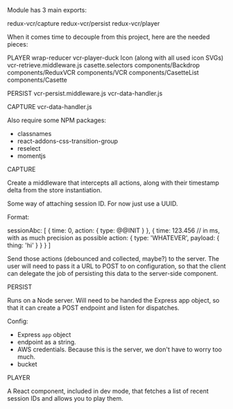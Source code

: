 Module has 3 main exports:

redux-vcr/capture
redux-vcr/persist
redux-vcr/player


When it comes time to decouple from this project, here are the needed pieces:

PLAYER
wrap-reducer
vcr-player-duck
Icon (along with all used icon SVGs)
vcr-retrieve.middleware.js
casette.selectors
components/Backdrop
components/ReduxVCR
components/VCR
components/CasetteList
components/Casette

PERSIST
vcr-persist.middleware.js
vcr-data-handler.js

CAPTURE
vcr-data-handler.js

Also require some NPM packages:
- classnames
- react-addons-css-transition-group
- reselect
- momentjs

CAPTURE

Create a middleware that intercepts all actions, along with their timestamp delta from the store instantiation.

Some way of attaching session ID. For now just use a UUID.

Format:

sessionAbc: [
  {
    time: 0,
    action: {
      type: @@INIT
    }
  }, {
    time: 123.456 // in ms, with as much precision as possible
    action: {
      type: 'WHATEVER',
      payload: { thing: 'hi' }
    }
  }
]

Send those actions (debounced and collected, maybe?) to the server. The user will need to pass it a URL to POST to on configuration, so that the client can delegate the job of persisting this data to the server-side component.


PERSIST

Runs on a Node server. Will need to be handed the Express app object, so that it
can create a POST endpoint and listen for dispatches.

Config:

- Express `app` object
- endpoint as a string.
- AWS credentials. Because this is the server, we don't have to worry too much.
- bucket


PLAYER

A React component, included in dev mode, that fetches a list of recent session IDs and allows you to play them.
